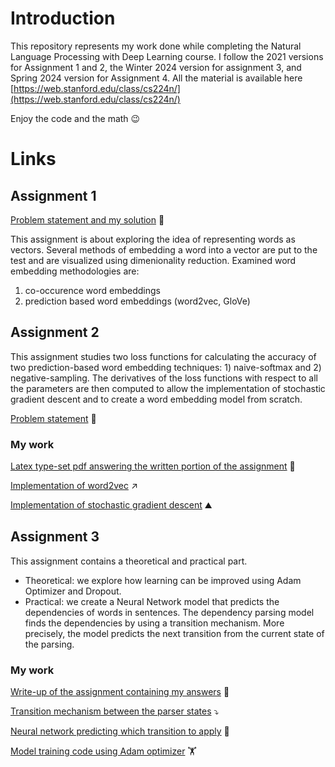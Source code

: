 # Introduction
This repository represents my work done while completing the Natural Language Processing with Deep Learning course.
I follow the 2021 versions for Assignment 1 and 2, the Winter 2024 version for assignment 3, and Spring 2024 version for Assignment 4. All the material is available here [https://web.stanford.edu/class/cs224n/](https://web.stanford.edu/class/cs224n/)

Enjoy the code and the math :wink:

# Links
## Assignment 1
[Problem statement and my solution](a1/exploring_word_vectors.ipynb) :scroll:

This assignment is about exploring the idea of representing words as vectors. Several methods of embedding a word into a vector are put to the test and are visualized using dimenionality reduction. Examined word embedding methodologies are:
1. co-occurence word embeddings
2. prediction based word embeddings (word2vec, GloVe)

## Assignment 2
This assignment studies two loss functions for calculating the accuracy of two prediction-based word embedding techniques: 1) naive-softmax and 2) negative-sampling. The derivatives of the loss functions with respect to all the parameters are then computed to allow the implementation of stochastic gradient descent and to create a word embedding model from scratch.

[Problem statement](a2/a2.pdf) :closed_book:

### My work

[Latex type-set pdf answering the written portion of the assignment](a2/a2_solution.pdf) :scroll:

[Implementation of word2vec](a2/word2vec.py) :arrow_upper_right:

[Implementation of stochastic gradient descent](a2/sgd.py) :mountain:


## Assignment 3
This assignment contains a theoretical and practical part. 

- Theoretical: we explore how learning can be improved using Adam Optimizer and Dropout. 
- Practical: we create a Neural Network model that predicts the dependencies of words in sentences. The dependency parsing model finds the dependencies by using a transition mechanism. More precisely, the model predicts the next transition from the current state of the parsing.

### My work

[Write-up of the assignment containing my answers](a3/solution_cs224n_a3_student_latex.pdf) :scroll:

[Transition mechanism between the parser states](a3/a3_student_code/parser_transitions.py)  :arrow_heading_down:

[Neural network predicting which transition to apply](a3/a3_student_code/parser_model.py) :brain:

[Model training code using Adam optimizer](a3/a3_student_code/run.py) :weight_lifting:
